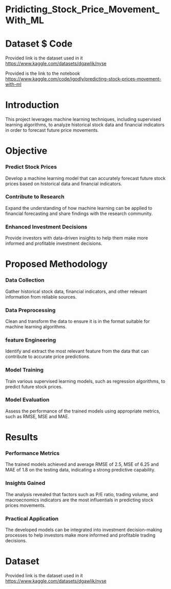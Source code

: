 # Pridicting_Stock_Price_Movement_With_ML

# Dataset $ Code
Provided link is the dataset used in it 
https://www.kaggle.com/datasets/dgawlik/nyse

Provided is the link to the notebook
https://www.kaggle.com/code/igodly/predicting-stock-prices-movement-with-ml

# Introduction
This project leverages machine learning techniques, including supervised learning algorithms, to analyze historical stock data and financial indicators in order to forecast future price movements.

# Objective 

### Predict Stock Prices
Develop a machine learning model that can accurately forecast future stock prices based on historical data and financial indicators.

### Contribute to Research
Expand the understanding of how machine learning can be applied to financial forecasting and share findings with the research community.

### Enhanced Investment Decisions
Provide investors with data-driven insights to help them make more informed and profitable investment decisions.

# Proposed Methodology
### Data Collection
Gather historical stock data, financial indicators, and other relevant information from reliable sources.

### Data Preprocessing
Clean and transform the data to ensure it is in the format suitable for machine learning algorithms.

### feature Engineering
Identify and extract the most relevant feature from the data that can contribute to accurate price predictions.

### Model Training
Train various supervised learning models, such as regression algorithms, to predict future stock prices.

### Model Evaluation
Assess the performance of the trained models using appropriate metrics, such as RMSE, MSE and MAE.

# Results

### Performance Metrics
The trained models achieved and average RMSE of 2.5, MSE of 6.25 and MAE of 1.8 on the testing data, indicating a strong predictive capability.

### Insights Gained
The analysis revealed that factors such as P/E ratio, trading volume, and macroecnomics indicators are the most influentials in predicting stock prices movements.

### Practical Application
The developed models can be integrated into investment decision-making processes to help investors make more informed and profitable trading decisions.

# Dataset
Provided link is the dataset used in it 
https://www.kaggle.com/datasets/dgawlik/nyse
